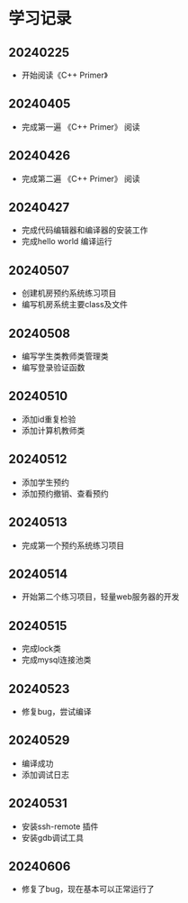 # 学习记录

## 20240225

- 开始阅读《C++ Primer》

## 20240405

- 完成第一遍 《C++ Primer》 阅读

## 20240426

- 完成第二遍 《C++ Primer》 阅读

## 20240427

- 完成代码编辑器和编译器的安装工作
- 完成hello world 编译运行

## 20240507

- 创建机房预约系统练习项目
- 编写机房系统主要class及文件

## 20240508

- 编写学生类教师类管理类
- 编写登录验证函数

## 20240510

- 添加id重复检验
- 添加计算机教师类

## 20240512

- 添加学生预约
- 添加预约撤销、查看预约

## 20240513

- 完成第一个预约系统练习项目

## 20240514

- 开始第二个练习项目，轻量web服务器的开发

## 20240515

- 完成lock类
- 完成mysql连接池类

## 20240523

- 修复bug，尝试编译

## 20240529

- 编译成功
- 添加调试日志

## 20240531

- 安装ssh-remote 插件
- 安装gdb调试工具

## 20240606

- 修复了bug，现在基本可以正常运行了
